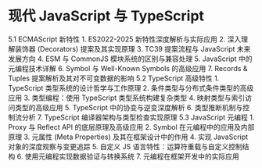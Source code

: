 # 现代 JavaScript 与 TypeScript 

 5.1 ECMAScript 新特性  1. ES2022-2025 新特性深度解析与实际应⽤ 2.  深⼊理解装饰器 (Decorators) 提案及其实现原理 3. TC39 提案流程与 JavaScript 未来发展⽅向 4. ESM 与 CommonJS 模块系统的区别与兼容处理 5. JavaScript 中的元编程技术详解 6. Symbol 与 Well-Known Symbols 的⾼级应⽤ 7. Records & Tuples 提案解析及其对不可变数据的影响 5.2 TypeScript ⾼级特性  1. TypeScript 类型系统的设计哲学与⼯作原理 2.  条件类型与分布式条件类型的⾼级应⽤ 3.  类型编程：使⽤ TypeScript 类型系统构建复杂类型 4.  映射类型与索引访问类型的⾼级应⽤ 5. TypeScript 中的协变与逆变深度解析 6.  类型推断机制与控制流分析 7. TypeScript 编译器架构与类型检查实现原理 5.3 JavaScript 元编程  1. Proxy 与 Reflect API 的底层原理及⾼级应⽤ 2. Symbol 在元编程中的应⽤及内部原理 3.  元属性 (Meta Properties) 及其在框架设计中的作⽤ 4.  实现 JavaScript 对象的深度观察与变更追踪 5.  ⾃定义 JS 语⾔特性：运算符重载与⾃定义控制结构 6.  使⽤元编程实现数据验证与转换系统 7.  元编程在框架开发中的实际应⽤
